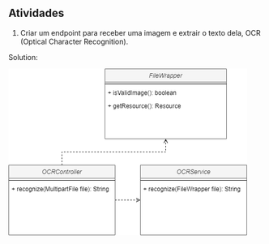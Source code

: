 ## Atividades

1. Criar um endpoint para receber uma imagem e extrair o texto dela, OCR (Optical Character Recognition).

Solution:

![1_SRP.png](images/1_SRP.png)